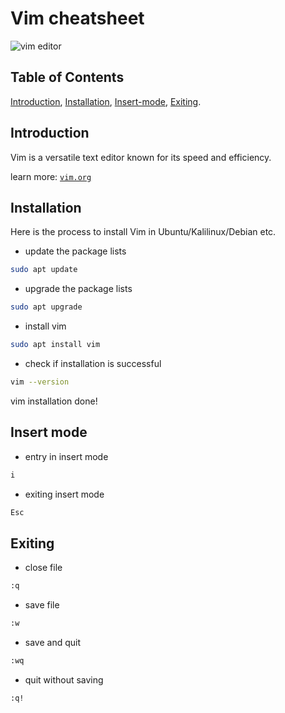 # Vim cheatsheet
![vim editor](https://db0dce98.rocketcdn.me/en/files/2024/02/vim-editeur-text-datascientest-1024x512-1.png)
## Table of Contents
[Introduction](#introduction), [Installation](#installation), [Insert-mode](#insert-mode), [Exiting](#exiting).
## Introduction
Vim is a versatile text editor known for its speed and efficiency.

learn more: [`vim.org`](https://www.vim.org/)
## Installation
Here is the process to install Vim in Ubuntu/Kalilinux/Debian etc.
- update the package lists
```bash
sudo apt update
```
- upgrade the package lists
```bash
sudo apt upgrade
```
- install vim
```bash
sudo apt install vim
```
- check if installation is successful
```bash
vim --version
```
vim installation done!

## Insert mode
- entry in insert mode
```bash
i
```
- exiting insert mode
```bash
Esc
```
## Exiting
- close file
```bash
:q
```
- save file
```bash
:w
```
- save and quit
```bash
:wq
```
- quit without saving
```bash
:q!
```
